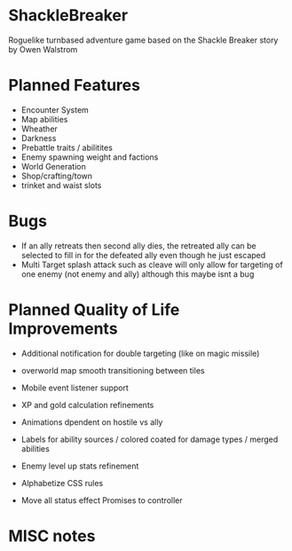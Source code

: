 # ShackleBreaker
Roguelike turnbased adventure game based on the Shackle Breaker story by Owen Walstrom

# Planned Features
* Encounter System
* Map abilities
* Wheather
* Darkness
* Prebattle traits / abilitites
* Enemy spawning weight and factions
* World Generation
* Shop/crafting/town
* trinket and waist slots


# Bugs
* If an ally retreats then second ally dies, the retreated ally can be selected to fill in for the defeated ally even though he just escaped
* Multi Target splash attack such as cleave will only allow for targeting of one enemy (not enemy and ally) although this maybe isnt a bug


# Planned Quality of Life Improvements
* Additional notification for double targeting (like on magic missile)
* overworld map smooth transitioning between tiles
* Mobile event listener support
* XP and gold calculation refinements
* Animations dpendent on hostile vs ally
* Labels for ability sources / colored coated for damage types / merged abilities
* Enemy level up stats refinement

* Alphabetize CSS rules
* Move all status effect Promises to controller


# MISC notes
